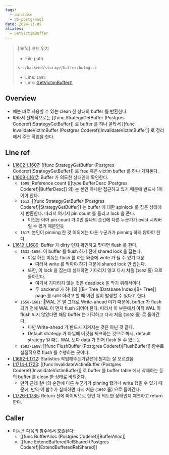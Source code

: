 ```yaml
---
tags:
  - database
  - db-postgresql
date: 2024-11-05
aliases:
  - GetVictimBuffer
---
```

> [!info] 코드 위치
> - File path
> ```
> src/backend/storage/buffer/bufmgr.c
> ```
> - Line: `1585`
> - Link: [GetVictimBuffer()](https://github.com/postgres/postgres/blob/REL_16_4/src/backend/storage/buffer/bufmgr.c#L1584-L1736)

## Overview

- 얘는 바로 사용할 수 있는 clean 한 상태의 buffer 를 반환한다.
- 따라서 전체적으로는 [[func StrategyGetBuffer (Postgres Coderef)|StrategyGetBuffer]] 로 buffer 를 하나 골라서 [[func InvalidateVictimBuffer (Postgres Coderef)|InvalidateVictimBuffer]] 로 정리해서 주는 작업을 한다.

## Line ref

- [L1602-L1607](https://github.com/postgres/postgres/blob/REL_16_4/src/backend/storage/buffer/bufmgr.c#L1602-L1607): [[func StrategyGetBuffer (Postgres Coderef)|StrategyGetBuffer]] 로 free 혹은 victim buffer 를 하나 가져온다.
- [L1609-L1617](https://github.com/postgres/postgres/blob/REL_16_4/src/backend/storage/buffer/bufmgr.c#L1609-L1617): Buffer 가 의도한 상태인지 확인한다.
	- `1609`: Reference count ([[type BufferDesc (Postgres Coderef)|BufferDesc]] 의) 는 본인 하나만 접근하고 있기 때문에 반드시 1이어야 한다.
	- `1612`: [[func StrategyGetBuffer (Postgres Coderef)|StrategyGetBuffer]] 는 buffer 에 대한 spinlock 를 잡은 상태에서 반환한다. 따라서 여기서 pin count 를 올리고 lock 을 푼다.
		- 이것은 아마 pin count 가 0인 찰나의 순간에 다른 누군가가 evict 시켜버릴 수 있기 때문인듯
	- `1617`: 본인이 pinning 한 것 이외에는 다른 누군가가 pinning 하지 않아야 한다.
- [L1619-L1689](https://github.com/postgres/postgres/blob/REL_16_4/src/backend/storage/buffer/bufmgr.c#L1619-L1689): Buffer 가 dirty 인지 확인하고 맞다면 flush 를 한다.
	- `1633-1656`: 이 buffer 를 flush 하기 전에 shared lock 을 잡는다.
		- 이걸 하는 이유는 flush 를 하는 와중에 write 가 될 수 있기 때문.
			- 따라서 write 를 막아야 하기 때문에 shared lock 만 잡는다.
		- 또한, 이 lock 을 잡는데 실패하면 기다리지 않고 다시 처음 (`1602` 줄) 으로 돌아간다.
			- 여기서 기다리지 않는 것은 deadlock 을 막기 위해서이다.
			- 두 backend 가 하나의 [[B+ Tree (Database Index)|B+ Tree]] page 를 split 하려고 할 때 이런 일이 발생할 수 있다고 한다.
	- `1658-1681`: WAL 은 말 그대로 Write-ahead 이기 때문에, buffer 가 flush 되기 전에 WAL 이 먼저 flush 되어야 한다. 따라서 이 부분에서 아직 WAL 이 flush 되지 않았다면 해당 buffer 는 기각하고 다시 처음 (`1602` 줄) 로 돌아간다.
		- 다만 Write-ahead 가 반드시 지켜지는 것은 아닌 것 같다.
		- Default strategy 가 아닐때 이것을 체크하는 것으로 봐서, default strategy 일 때는 WAL 보다 data 가 먼저 flush 될 수 있는듯.
	- `1683-1688`: [[func FlushBuffer (Postgres Coderef)|FlushBuffer]] 함수로 실질적으로 flush 를 수행하는 곳이다.
- [L1692-L1712](https://github.com/postgres/postgres/blob/REL_16_4/src/backend/storage/buffer/bufmgr.c#L1692-L1712): Statistics 작업해주는거같은데 뭔지는 잘 모르겠음
- [L1714-L1723](https://github.com/postgres/postgres/blob/REL_16_4/src/backend/storage/buffer/bufmgr.c#L1714-L1723): [[func InvalidateVictimBuffer (Postgres Coderef)|InvalidateVictimBuffer]] 로 buffer 를 buffer table 에서 삭제하는 등의 buffer 를 clean 한 상태로 바꿔준다.
	- 만약 근데 찰나의 순간에 다른 누군가가 pinning 했거나 write 했을 수 있기 때문에, 만약 이 함수가 실패하면 다시 처음 (`1602` 줄) 으로 돌아간다.
- [L1726-L1735](https://github.com/postgres/postgres/blob/REL_16_4/src/backend/storage/buffer/bufmgr.c#L1726-L1735): Return 전에 마지막으로 한번 더 의도한 상태인지 체크하고 return 한다.

## Caller

- 이놈은 다음의 함수에서 호출된다:
	- [[func BufferAlloc (Postgres Coderef)|BufferAlloc]]
	- [[func ExtendBufferedRelShared (Postgres Coderef)|ExtendBufferedRelShared]]